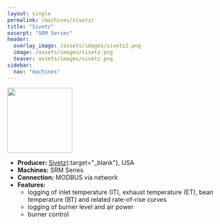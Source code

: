 ```yaml
---
layout: single
permalink: /machines/sivetz/
title: "Sivetz"
excerpt: "SRM Series"
header:
  overlay_image: /assets/images/sivetz2.png
  image: /assets/images/sivetz.png
  teaser: assets/images/sivetz.png
sidebar:
  nav: "machines"
---
```


<img class="tab-image" src="{{ site.baseurl }}/assets/images/supporter-badge.png" width="150px">

* __Producer:__ [Sivetz](https://www.sivetz.com/){:target="_blank"}, USA
* __Machines:__ SRM Series
* __Connection:__ MODBUS via network
* __Features:__
  - logging of inlet temperature (IT), exhaust temperature (ET), bean temperature (BT) and related rate-of-rise curves
  - logging of burner level and air power
  - burner control